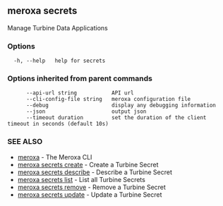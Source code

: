 ## meroxa secrets

Manage Turbine Data Applications

### Options

```
  -h, --help   help for secrets
```

### Options inherited from parent commands

```
      --api-url string           API url
      --cli-config-file string   meroxa configuration file
      --debug                    display any debugging information
      --json                     output json
      --timeout duration         set the duration of the client timeout in seconds (default 10s)
```

### SEE ALSO

* [meroxa](meroxa.md)	 - The Meroxa CLI
* [meroxa secrets create](meroxa_secrets_create.md)	 - Create a Turbine Secret
* [meroxa secrets describe](meroxa_secrets_describe.md)	 - Describe a Turbine Secret
* [meroxa secrets list](meroxa_secrets_list.md)	 - List all Turbine Secrets
* [meroxa secrets remove](meroxa_secrets_remove.md)	 - Remove a Turbine Secret
* [meroxa secrets update](meroxa_secrets_update.md)	 - Update a Turbine Secret

